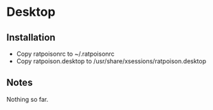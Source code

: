 Desktop
=======

## Installation
* Copy ratpoisonrc to ~/.ratpoisonrc
* Copy ratpoison.desktop to /usr/share/xsessions/ratpoison.desktop

## Notes
Nothing so far.
